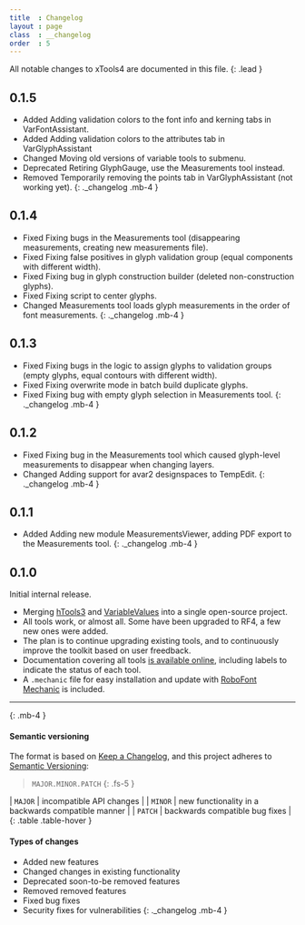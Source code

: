 ```yaml
---
title  : Changelog
layout : page
class  : __changelog
order  : 5
---
```


All notable changes to xTools4 are documented in this file.
{: .lead }


0.1.5
-----

- <span class='badge rounded-0'>Added</span> Adding validation colors to the font info and kerning tabs in VarFontAssistant.
- <span class='badge rounded-0'>Added</span> Adding validation colors to the attributes tab in VarGlyphAssistant
- <span class='badge rounded-0'>Changed</span> Moving old versions of variable tools to submenu.
- <span class='badge rounded-0'>Deprecated</span> Retiring GlyphGauge, use the Measurements tool instead.
- <span class='badge rounded-0'>Removed</span> Temporarily removing the points tab in VarGlyphAssistant (not working yet).
{: ._changelog .mb-4 }


0.1.4
-----

- <span class='badge rounded-0'>Fixed</span> Fixing bugs in the Measurements tool (disappearing measurements, creating new measurements file).
- <span class='badge rounded-0'>Fixed</span> Fixing false positives in glyph validation group (equal components with different width).
- <span class='badge rounded-0'>Fixed</span> Fixing bug in glyph construction builder (deleted non-construction glyphs).
- <span class='badge rounded-0'>Fixed</span> Fixing script to center glyphs.
- <span class='badge rounded-0'>Changed</span> Measurements tool loads glyph measurements in the order of font measurements.
{: ._changelog .mb-4 }


0.1.3
-----

- <span class='badge rounded-0'>Fixed</span> Fixing bugs in the logic to assign glyphs to validation groups (empty glyphs, equal contours with different width).
- <span class='badge rounded-0'>Fixed</span> Fixing overwrite mode in batch build duplicate glyphs.
- <span class='badge rounded-0'>Fixed</span> Fixing bug with empty glyph selection in Measurements tool.
{: ._changelog .mb-4 }


0.1.2
-----

- <span class='badge rounded-0'>Fixed</span> Fixing bug in the Measurements tool which caused glyph-level measurements to disappear when changing layers.
- <span class='badge rounded-0'>Changed</span> Adding support for avar2 designspaces to TempEdit.
{: ._changelog .mb-4 }


0.1.1
-----

- <span class='badge rounded-0'>Added</span> Adding new module MeasurementsViewer, adding PDF export to the Measurements tool.
{: ._changelog .mb-4 }


0.1.0
-----

Initial internal release.

- Merging [hTools3] and [VariableValues] into a single open-source project.
- All tools work, or almost all. Some have been upgraded to RF4, a few new ones were added.
- The plan is to continue upgrading existing tools, and to continuously improve the toolkit based on user freedback.
- Documentation covering all tools [is available online][docs], including labels to indicate the status of each tool.
- A `.mechanic` file for easy installation and update with [RoboFont Mechanic] is included.

[hTools3]: http://hipertipo.gitlab.io/htools3-extension/
[VariableValues]: http://gferreira.github.io/fb-variable-values/
[docs]: http://gferreira.github.io/xTools4/
[RoboFont Mechanic]: http://robofontmechanic.com/

- - -
{: .mb-4 }


#### Semantic versioning

The format is based on [Keep a Changelog], and this project adheres to [Semantic Versioning]:

> `MAJOR.MINOR.PATCH`
{: .fs-5 }

| `MAJOR` | incompatible API changes                           |
| `MINOR` | new functionality in a backwards compatible manner |
| `PATCH` | backwards compatible bug fixes                     |
{: .table .table-hover }

<!-- Additional labels for pre-release and build as extensions to the `MAJOR.MINOR.PATCH` format. -->

#### Types of changes

- <span class='badge rounded-0'>Added</span> new features
- <span class='badge rounded-0'>Changed</span> changes in existing functionality
- <span class='badge rounded-0'>Deprecated</span> soon-to-be removed features
- <span class='badge rounded-0'>Removed</span> removed features
- <span class='badge rounded-0'>Fixed</span> bug fixes
- <span class='badge rounded-0'>Security</span> fixes for vulnerabilities
{: ._changelog .mb-4 }

[Keep a Changelog]: http://keepachangelog.com/en/1.0.0/
[Semantic Versioning]: http://semver.org/spec/v2.0.0.html

